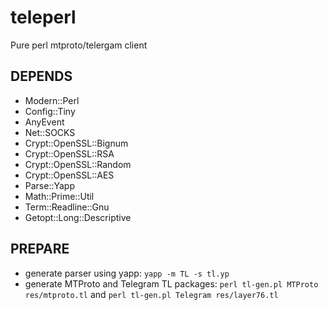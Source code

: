 # teleperl
Pure perl mtproto/telergam client

## DEPENDS
- Modern::Perl
- Config::Tiny
- AnyEvent
- Net::SOCKS
- Crypt::OpenSSL::Bignum
- Crypt::OpenSSL::RSA
- Crypt::OpenSSL::Random
- Crypt::OpenSSL::AES
- Parse::Yapp
- Math::Prime::Util
- Term::Readline::Gnu
- Getopt::Long::Descriptive

## PREPARE
- generate parser using yapp: `yapp -m TL -s tl.yp`
- generate MTProto and Telegram TL packages: `perl tl-gen.pl MTProto res/mtproto.tl` and `perl tl-gen.pl Telegram res/layer76.tl`
